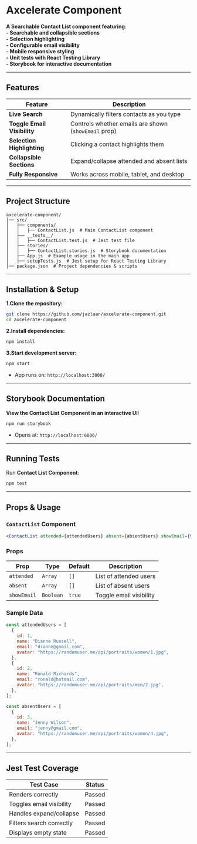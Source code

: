 # **Axcelerate Component**

**A Searchable Contact List component featuring**:  
**- Searchable and collapsible sections**  
**- Selection highlighting**  
**- Configurable email visibility**  
**- Mobile responsive styling**  
**- Unit tests with React Testing Library**  
**- Storybook for interactive documentation**

---

## **Features**

| Feature                     | Description                                          |
| --------------------------- | ---------------------------------------------------- |
| **Live Search**             | Dynamically filters contacts as you type             |
| **Toggle Email Visibility** | Controls whether emails are shown (`showEmail` prop) |
| **Selection Highlighting**  | Clicking a contact highlights them                   |
| **Collapsible Sections**    | Expand/collapse attended and absent lists            |
| **Fully Responsive**        | Works across mobile, tablet, and desktop             |

---

## **Project Structure**

```
axcelerate-component/
│── src/
│   ├── components/
│   │   ├── ContactList.js  # Main ContactList component
│   ├── __tests__/
│   │   ├── ContactList.test.js  # Jest test file
│   ├── stories/
│   │   ├── ContactList.stories.js  # Storybook documentation
│   ├── App.js  # Example usage in the main app
│   ├── setupTests.js  # Jest setup for React Testing Library
│── package.json  # Project dependencies & scripts
```

---

## **Installation & Setup**

**1.Clone the repository:**

```sh
git clone https://github.com/jazlaan/axcelerate-component.git
cd axcelerate-component
```

**2.Install dependencies:**

```sh
npm install
```

**3.Start development server:**

```sh
npm start
```

- App runs on: `http://localhost:3000/`

---

## **Storybook Documentation**

**View the Contact List Component in an interactive UI:**

```sh
npm run storybook
```

- Opens at: `http://localhost:6006/`

---

## **Running Tests**

Run **Contact List Component**:

```sh
npm test
```

---

## **Props & Usage**

### **`ContactList` Component**

```jsx
<ContactList attended={attendedUsers} absent={absentUsers} showEmail={true} />
```

### **Props**

| Prop        | Type      | Default | Description             |
| ----------- | --------- | ------- | ----------------------- |
| `attended`  | `Array`   | `[]`    | List of attended users  |
| `absent`    | `Array`   | `[]`    | List of absent users    |
| `showEmail` | `Boolean` | `true`  | Toggle email visibility |

### **Sample Data**

```js
const attendedUsers = [
  {
    id: 1,
    name: "Dianne Russell",
    email: "dianne@gmail.com",
    avatar: "https://randomuser.me/api/portraits/women/1.jpg",
  },
  {
    id: 2,
    name: "Ronald Richards",
    email: "ronald@hotmail.com",
    avatar: "https://randomuser.me/api/portraits/men/2.jpg",
  },
];

const absentUsers = [
  {
    id: 3,
    name: "Jenny Wilson",
    email: "jenny@gmail.com",
    avatar: "https://randomuser.me/api/portraits/women/4.jpg",
  },
];
```

---

## **Jest Test Coverage**

| Test Case                | Status |
| ------------------------ | ------ |
| Renders correctly        | Passed |
| Toggles email visibility | Passed |
| Handles expand/collapse  | Passed |
| Filters search correctly | Passed |
| Displays empty state     | Passed |
